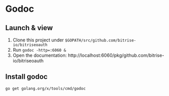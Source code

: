 # Godoc

## Launch & view
1. Clone this project under `$GOPATH/src/github.com/bitrise-io/bitriseoauth`
1. Run `godoc -http=:6060 &`
1. Open the documentation: http://localhost:6060/pkg/github.com/bitrise-io/bitriseoauth

## Install godoc

```bash
go get golang.org/x/tools/cmd/godoc
```
